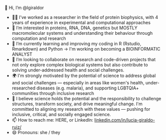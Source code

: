 👋 Hi, I’m @lgiraldor  
- 👩‍🔬 I’ve worked as a researcher in the field of protein biophysics, with 4 years of experience in experimental and computational approaches  
- 👀 I’m interested in proteins, RNA, DNA, genetics but MOSTLY macromolecular systems and understanding their behaviour through computation and research  
- 🌱 I’m currently learning and improving my coding in R (Rstudio, Rmarkdown) and Python → I'm working on becoming a BIOINFORMATIC ANALYST  
- 💞️ I’m looking to collaborate on research and code-driven projects that not only explore complex biological systems but also contribute to solving under-addressed health and social challenges.
- 🌍 I'm strongly motivated by the potential of science to address global and social challenges — especially in areas like women's health, under-researched diseases (e.g. malaria), and supporting LGBTQIA+ communities through inclusive research  
- 🧭  I believe science holds the potential and the responsibility to challenge structures, transform society, and drive meaningful change. I'm committed to aligning my research with these values — pushing for inclusive, critical, and socially engaged science.
- 📫 How to reach me: HERE, or LinkedIn: [linkedin.com/in/lucia-giraldo-ruiz/](https://linkedin.com/in/lucia-giraldo-ruiz/)  
- 😄 Pronouns: she / they

